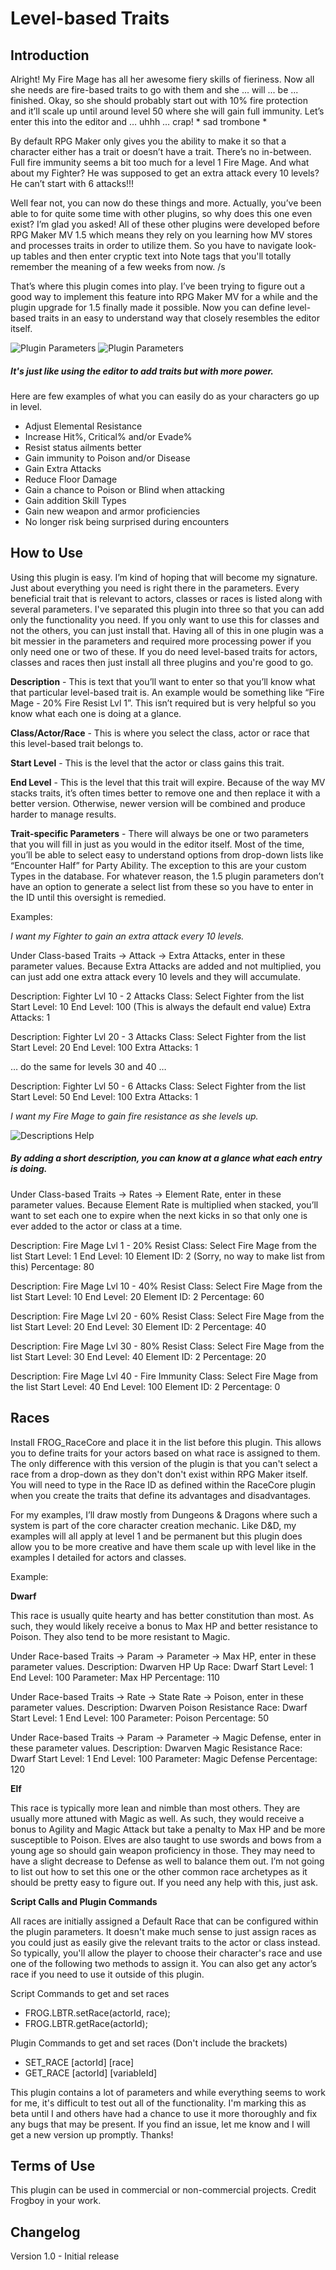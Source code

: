 # Level-based Traits

## Introduction

Alright! My Fire Mage has all her awesome fiery skills of fieriness. Now all she needs are fire-based traits to go with them and she ... will ... be ... finished. Okay, so she should probably start out with 10% fire protection and it’ll scale up until around level 50 where she will gain full immunity. Let’s enter this into the editor and … uhhh … crap! * sad trombone *

By default RPG Maker only gives you the ability to make it so that a character either has a trait or doesn’t have a trait. There’s no in-between. Full fire immunity seems a bit too much for a level 1 Fire Mage. And what about my Fighter? He was supposed to get an extra attack every 10 levels? He can’t start with 6 attacks!!!

Well fear not, you can now do these things and more. Actually, you’ve been able to for quite some time with other plugins, so why does this one even exist? I’m glad you asked! All of these other plugins were developed before RPG Maker MV 1.5 which means they rely on you learning how MV stores and processes traits in order to utilize them. So you have to navigate look-up tables and then enter cryptic text into Note tags that you'll totally remember the meaning of a few weeks from now. /s

That’s where this plugin comes into play. I’ve been trying to figure out a good way to implement this feature into RPG Maker MV for a while and the plugin upgrade for 1.5 finally made it possible. Now you can define level-based traits in an easy to understand way that closely resembles the editor itself.

![Plugin Parameters](img/snap2.png)
![Plugin Parameters](img/snap.png)
##### It's just like using the editor to add traits but with more power.

Here are few examples of what you can easily do as your characters go up in level.
* Adjust Elemental Resistance
* Increase Hit%, Critical% and/or Evade%
* Resist status ailments better
* Gain immunity to Poison and/or Disease
* Gain Extra Attacks
* Reduce Floor Damage
* Gain a chance to Poison or Blind when attacking
* Gain addition Skill Types
* Gain new weapon and armor proficiencies
* No longer risk being surprised during encounters


## How to Use

Using this plugin is easy. I’m kind of hoping that will become my signature. Just about everything you need is right there in the parameters. Every beneficial trait that is relevant to actors, classes or races is listed along with several parameters. I've separated this plugin into three so that you can add only the functionality you need. If you only want to use this for classes and not the others, you can just install that. Having all of this in one plugin was a bit messier in the parameters and required more processing power if you only need one or two of these. If you do need level-based traits for actors, classes and races then just install all three plugins and you're good to go.

**Description** - This is text that you’ll want to enter so that you’ll know what that particular level-based trait is. An example would be something like “Fire Mage - 20% Fire Resist Lvl 1”. This isn’t required but is very helpful so you know what each one is doing at a glance.

**Class/Actor/Race** - This is where you select the class, actor or race that this level-based trait belongs to.

**Start Level** - This is the level that the actor or class gains this trait.

**End Level** - This is the level that this trait will expire. Because of the way MV stacks traits, it’s often times better to remove one and then replace it with a better version. Otherwise, newer version will be combined and produce harder to manage results.

**Trait-specific Parameters** - There will always be one or two parameters that you will fill in just as you would in the editor itself. Most of the time, you’ll be able to select easy to understand options from drop-down lists like “Encounter Half” for Party Ability. The exception to this are your custom Types in the database. For whatever reason, the 1.5 plugin parameters don’t have an option to generate a select list from these so you have to enter in the ID until this oversight is remedied.


Examples:

*I want my Fighter to gain an extra attack every 10 levels.*

Under Class-based Traits -> Attack -> Extra Attacks, enter in these parameter values. Because Extra Attacks are added and not multiplied, you can just add one extra attack every 10 levels and they will accumulate.

Description: Fighter Lvl 10 - 2 Attacks
Class: Select Fighter from the list
Start Level: 10
End Level: 100 (This is always the default end value)
Extra Attacks: 1

Description: Fighter Lvl 20 - 3 Attacks
Class: Select Fighter from the list
Start Level: 20
End Level: 100
Extra Attacks: 1

… do the same for levels 30 and 40 …

Description: Fighter Lvl 50 - 6 Attacks
Class: Select Fighter from the list
Start Level: 50
End Level: 100
Extra Attacks: 1


*I want my Fire Mage to gain fire resistance as she levels up.*

![Descriptions Help](img/snap3.png)
##### By adding a short description, you can know at a glance what each entry is doing.

Under Class-based Traits -> Rates -> Element Rate, enter in these parameter values. Because Element Rate is multiplied when stacked, you’ll want to set each one to expire when the next kicks in so that only one is ever added to the actor or class at a time.

Description: Fire Mage Lvl 1 - 20% Resist
Class: Select Fire Mage from the list
Start Level: 1
End Level: 10
Element ID: 2 (Sorry, no way to make list from this)
Percentage: 80

Description: Fire Mage Lvl 10 - 40% Resist
Class: Select Fire Mage from the list
Start Level: 10
End Level: 20
Element ID: 2
Percentage: 60

Description: Fire Mage Lvl 20 - 60% Resist
Class: Select Fire Mage from the list
Start Level: 20
End Level: 30
Element ID: 2
Percentage: 40

Description: Fire Mage Lvl 30 - 80% Resist
Class: Select Fire Mage from the list
Start Level: 30
End Level: 40
Element ID: 2
Percentage: 20

Description: Fire Mage Lvl 40 - Fire Immunity
Class: Select Fire Mage from the list
Start Level: 40
End Level: 100
Element ID: 2
Percentage: 0


## Races

Install FROG_RaceCore and place it in the list before this plugin.  This allows you to define traits for your actors based on what race is assigned to them.  The only difference with this version of the plugin is that you can't select a race from a drop-down as they don't don't exist within RPG Maker itself. You will need to type in the Race ID as defined within the RaceCore plugin when you create the traits that define its advantages and disadvantages.

For my examples, I’ll draw mostly from Dungeons & Dragons where such a system is part of the core character creation mechanic. Like D&D, my examples will all apply at level 1 and be permanent but this plugin does allow you to be more creative and have them scale up with level like in the examples I detailed for actors and classes.

Example:

**Dwarf**

This race is usually quite hearty and has better constitution than most. As such, they would likely receive a bonus to Max HP and better resistance to Poison. They also tend to be more resistant to Magic.

Under Race-based Traits -> Param -> Parameter -> Max HP, enter in these parameter values.
Description: Dwarven HP Up
Race: Dwarf
Start Level: 1
End Level: 100
Parameter: Max HP
Percentage: 110

Under Race-based Traits -> Rate -> State Rate -> Poison, enter in these parameter values.
Description: Dwarven Poison Resistance
Race: Dwarf
Start Level: 1
End Level: 100
Parameter: Poison
Percentage: 50

Under Race-based Traits -> Param -> Parameter -> Magic Defense, enter in these parameter values.
Description: Dwarven Magic Resistance
Race: Dwarf
Start Level: 1
End Level: 100
Parameter: Magic Defense
Percentage: 120

**Elf**

This race is typically more lean and nimble than most others. They are usually more attuned with Magic as well. As such, they would receive a bonus to Agility and Magic Attack but take a penalty to Max HP and be more susceptible to Poison. Elves are also taught to use swords and bows from a young age so should gain weapon proficiency in those. They may need to have a slight decrease to Defense as well to balance them out. I’m not going to list out how to set this one or the other common race archetypes as it should be pretty easy to figure out. If you need any help with this, just ask.


**Script Calls and Plugin Commands**

All races are initially assigned a Default Race that can be configured within the plugin parameters. It doesn't make much sense to just assign races as you could just as easily give the relevant traits to the actor or class instead. So typically, you'll allow the player to choose their character's race and use one of the following two methods to assign it. You can also get any actor’s race if you need to use it outside of this plugin.

Script Commands to get and set races
* FROG.LBTR.setRace(actorId, race);
* FROG.LBTR.getRace(actorId);

Plugin Commands to get and set races (Don't include the brackets)
* SET_RACE [actorId] [race]
* GET_RACE [actorId] [variableId]

This plugin contains a lot of parameters and while everything seems to work for me, it's difficult to test out all of the functionality. I'm marking this as beta until I and others have had a chance to use it more thoroughly and fix any bugs that may be present. If you find an issue, let me know and I will get a new version up promptly. Thanks!


## Terms of Use

This plugin can be used in commercial or non-commercial projects.  Credit Frogboy in your work.


## Changelog

Version 1.0 - Initial release
